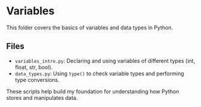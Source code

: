 # Variables

This folder covers the basics of variables and data types in Python.

## Files
- `variables_intro.py`: Declaring and using variables of different types (int, float, str, bool).
- `data_types.py`: Using `type()` to check variable types and performing type conversions.

These scripts help build my foundation for understanding how Python stores and manipulates data.
